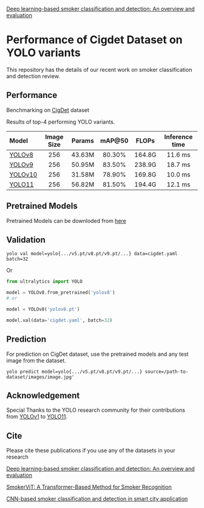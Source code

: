 [Deep learning-based smoker classification and detection: An overview and evaluation](https://www.sciencedirect.com/science/article/abs/pii/S0957417424030756)


# Performance of Cigdet Dataset on YOLO variants

This repository has the details of our recent work on smoker classification and detection review.


## Performance
Benchmarking on [CigDet](https://data.mendeley.com/datasets/6hyrr8typ7/1) dataset

Results of top-4 performing YOLO variants.

| Model | Image Size | Params | mAP@50 | FLOPs | Inference time |
|:---------------|:----:|:---:|:--:|:--:|:--:|
| [YOLOv8](https://github.com/ultralytics/ultralytics) |   256  |     43.63M    |  80.30%  |     164.8G     |  11.6 ms  | 
| [YOLOv9](https://github.com/WongKinYiu/yolov9) |   256  |     50.95M    |   83.50%  |     238.9G     |  18.7 ms  |
| [YOLOv10](https://github.com/THU-MIG/yolov10) |   256  |     31.58M   |   78.90%  |     169.8G     |  10.0 ms  |
| [YOLO11](https://github.com/ultralytics/ultralytics) |   256  |     56.82M   |  81.50%  |    194.4G    |  12.1 ms  |


## Pretrained Models

Pretrained Models can be downloded from [here](https://drive.google.com/drive/folders/1J4_iQyvZc3FKM6bkIswALpLsWPEIAjR6?usp=drive_link)


## Validation
 
```
yolo val model=yolo{.../v5.pt/v8.pt/v9.pt/...} data=cigdet.yaml batch=32
```

Or
```python
from ultralytics import YOLO

model = YOLOv8.from_pretrained('yolov8')
# or

model = YOLOv8('yolov8.pt')

model.val(data='cigdet.yaml', batch=32)
```



## Prediction
For prediction on CigDet dataset, use the pretrained models and any test image from the dataset. 
```
yolo predict model=yolo{.../v5.pt/v8.pt/v9.pt/...} source=/path-to-dataset/images/image.jpg'
```



## Acknowledgement

Special Thanks to the YOLO research community for their contributions from [YOLOv1](https://github.com/pjreddie/darknet) to [YOLO11](https://github.com/ultralytics/ultralytics).


## Cite

Please cite these publications if you use any of the datasets in your research


[Deep learning-based smoker classification and detection: An overview and evaluation](https://www.sciencedirect.com/science/article/abs/pii/S0957417424030756)

[SmokerViT: A Transformer-Based Method for Smoker Recognition](https://www.techscience.com/cmc/v77n1/54461)

[CNN-based smoker classification and detection in smart city application](https://www.mdpi.com/1424-8220/22/3/892)





